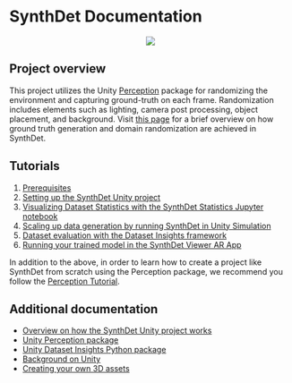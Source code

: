 # SynthDet Documentation
<p align="center">
<img src="images/Synthetic Data pipeline-Perception Workflow.png"/>
</p>

## Project overview
This project utilizes the Unity [Perception](https://github.com/Unity-Technologies/com.unity.perception) package for randomizing the environment and capturing ground-truth on each frame. Randomization includes elements such as lighting, camera post processing, object placement, and background. Visit [this page](UnityProjectOverview.md) for a brief overview on how ground truth generation and domain randomization are achieved in SynthDet.

## Tutorials
1. [Prerequisites](Prerequisites.md)
2. [Setting up the SynthDet Unity project](GettingStartedSynthDet.md)
3. [Visualizing Dataset Statistics with the SynthDet Statistics Jupyter notebook](NotebookInstructions.md)
4. [Scaling up data generation by running SynthDet in Unity Simulation](RunningSynthDetCloud.md)
5. [Dataset evaluation with the Dataset Insights framework](https://datasetinsights.readthedocs.io/en/0.2.5/Evaluation_Tutorial.html)
6. [Running your trained model in the SynthDet Viewer AR App](https://github.com/Unity-Technologies/perception-synthdet-demo-app)

In addition to the above, in order to learn how to create a project like SynthDet from scratch using the Perception package, we recommend you follow the [Perception Tutorial](https://github.com/Unity-Technologies/com.unity.perception/blob/master/com.unity.perception/Documentation~/Tutorial/TUTORIAL.md).

## Additional documentation
* [Overview on how the SynthDet Unity project works](UnityProjectOverview.md)
* [Unity Perception package](https://github.com/Unity-Technologies/com.unity.perception)
* [Unity Dataset Insights Python package](https://github.com/Unity-Technologies/datasetinsights)
* [Background on Unity](BackgroundUnity.md)
* [Creating your own 3D assets](CreatingAssets.md)
